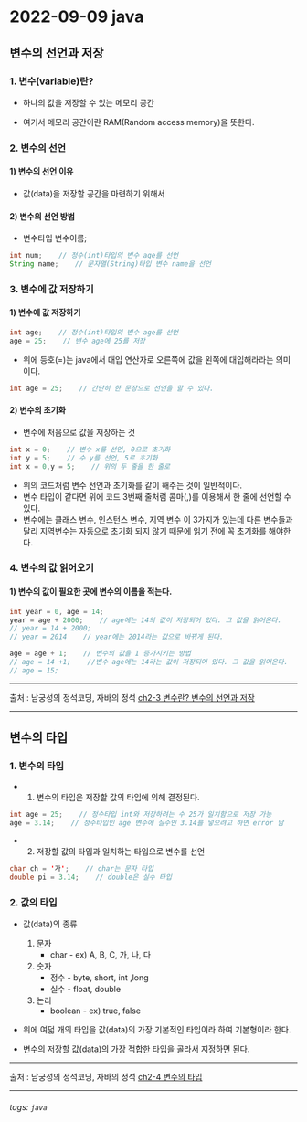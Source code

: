 # 2022-09-09 java

## 변수의 선언과 저장

### 1. 변수(variable)란?
* 하나의 값을 저장할 수 있는 메모리 공간

* 여기서 메모리 공간이란 RAM(Random access memory)을 뜻한다.

### 2. 변수의 선언

#### 1) 변수의 선언 이유
* 값(data)을 저장할 공간을 마련하기 위해서
    
#### 2) 변수의 선언 방법
* 변수타입 변수이름;
```java
int num;    // 정수(int)타입의 변수 age를 선언
String name;    // 문자열(String)타입 변수 name을 선언
```

### 3. 변수에 값 저장하기

#### 1) 변수에 값 저장하기
```java
int age;    // 정수(int)타입의 변수 age를 선언
age = 25;    // 변수 age에 25를 저장
```

* 위에 등호(=)는 java에서 대입 연산자로 오른쪽에 값을 왼쪽에 대입해라라는 의미이다.

```java
int age = 25;    // 간단히 한 문장으로 선언을 할 수 있다.
```

#### 2) 변수의 초기화
* 변수에 처음으로 값을 저장하는 것

```java
int x = 0;    // 변수 x를 선언, 0으로 초기화
int y = 5;    // 수 y를 선언, 5로 초기화
int x = 0,y = 5;    // 위의 두 줄을 한 줄로
```
* 위의 코드처럼 변수 선언과 초기화를 같이 해주는 것이 일반적이다.
* 변수 타입이 같다면 위에 코드 3번째 줄처럼 콤마(,)를 이용해서 한 줄에 선언할 수 있다.
* 변수에는 클래스 변수, 인스턴스 변수, 지역 변수 이 3가지가 있는데 다른 변수들과 달리 지역변수는 자동으로 초기화 되지 않기 때문에 읽기 전에 꼭 초기화를 해야한다.

### 4. 변수의 값 읽어오기

#### 1) 변수의 값이 필요한 곳에 변수의 이름을 적는다.
```java
int year = 0, age = 14;
year = age + 2000;    // age에는 14의 값이 저장되어 있다. 그 값을 읽어온다.
// year = 14 + 2000;
// year = 2014    // year에는 2014라는 값으로 바뀌게 된다.

age = age + 1;    // 변수의 값을 1 증가시키는 방법
// age = 14 +1;    //변수 age에는 14라는 값이 저장되어 있다. 그 값을 읽어온다.
// age = 15;
```

---
출처 : 남궁성의 정석코딩, 자바의 정석 [ch2-3 변수란? 변수의 선언과 저장](https://www.youtube.com/watch?v=yjRnG1iju1U&list=PLW2UjW795-f6xWA2_MUhEVgPauhGl3xIp&index=11)
___

## 변수의 타입

### 1. 변수의 타입
* 1) 변수의 타입은 저장할 값의 타입에 의해 결정된다.
```java
int age = 25;    // 정수타입 int와 저장하려는 수 25가 일치함으로 저장 가능
age = 3.14;    // 정수타입인 age 변수에 실수인 3.14를 넣으려고 하면 error 남
```
* 2) 저장할 값의 타입과 일치하는 타입으로 변수를 선언
```java
char ch = '가';    // char는 문자 타입
double pi = 3.14;    // double은 실수 타입
```

### 2. 값의 타입
* 값(data)의 종류
    1. 문자
        * char - ex) A, B, C, 가, 나, 다
    2. 숫자 
        * 정수 - byte, short, int ,long
        * 실수 - float, double
    3. 논리
        * boolean - ex) true, false
        
* 위에 여덟 개의 타입을 값(data)의 가장 기본적인 타입이라 하여 기본형이라 한다.

* 변수의 저장할 값(data)의 가장 적합한 타입을 골라서 지정하면 된다.

---
출처 : 남궁성의 정석코딩, 자바의 정석 [ch2-4 변수의 타입](https://www.youtube.com/watch?v=WL4lR3GrIto&list=PLW2UjW795-f6xWA2_MUhEVgPauhGl3xIp&index=12)
___

###### tags: `java`
